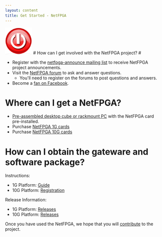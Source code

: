 ```yaml
---
layout: content
title: Get Started - NetFPGA
---
```

<img alt="" src="images/index/power_button.png" />
# How can I get involved with the NetFPGA project? #

* Register with the [netfpga-announce mailing list](https://mailman.stanford.edu/mailman/listinfo/netfpga-announce) to receive NetFPGA project announcements. 
* Visit the [NetFPGA forum](http://forums.netfpga.org/forums/) to ask and answer questions. 
	* You'll need to register on the forums to post questions and answers.
* Become a [fan on Facebook](http://www.facebook.com/home.php#/pages/NetFPGA/29922917839). 

# Where can I get a NetFPGA? #

* [Pre-assembled desktop cube or rackmount PC](http://www.accenttechnologyinc.com/netfpga.php) with the NetFPGA card pre-installed.
* Purchase [NetFPGA 1G cards](http://www.digilentinc.com/Products/Detail.cfm?Prod=NETFPGA&Nav1=Products&Nav2=Programmable) 
* Purchase [NetFPGA 10G cards](http://www.hitechglobal.com/Boards/PCIExpress_SFP+.htm)

# How can I obtain the gateware and software package? #

Instructions:

* 1G Platform: [Guide](https://github.com/NetFPGA/netfpga/wiki/Guide)
* 10G Platform: [Registration](10G_going_beta.html)

Release Information:

* 1G Platform: [Releases](https://github.com/NetFPGA/netfpga/wiki/Releases)
* 10G Platform: [Releases](https://github.com/NetFPGA/NetFPGA-public/wiki/Release-Notes) 

Once you have used the NetFPGA, we hope that you will [contribute](develop.html) to the project.
